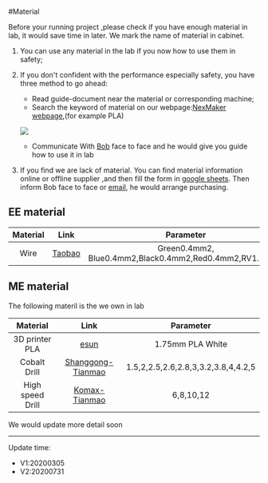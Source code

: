 #Material

Before your running project ,please check if you have enough material in lab, it would save time in later. We mark the name of material in cabinet.

1. You can use any material in the lab if you now how to use them in safety;
2. If you don't confident with the performance especially safety, you have three method to go ahead:
    * Read guide-document near the material or corresponding machine;
    * Search the keyword of material on our webpage:[NexMaker webpage](https://www.nexmaker.com/),(for example PLA)
    
    ![](https://gitlab.com/picbed/bed/uploads/4cf38587b1a3966be9752c137ecba827/PLA.png)
    
    * Communicate With [Bob](bob@nexpcb.com) face to face and he would give you guide how to use it in lab
3. If you find we are lack of material. You can find material information online or offline supplier ,and then fill the form in [google sheets](https://docs.google.com/spreadsheets/d/16YrZSg6tmvkSPjY2PUaWezGl4p_KxTKG7eFvPwa2ddA/edit?usp=sharing). Then inform Bob face to face or [email](bob@nexpcb.com), he would arrange purchasing.



## EE material

|  Material   | Link  |Parameter|
|  :----: | :----:  |:----:  |
| Wire| [Taobao](https://detail.tmall.com/item.htm?id=563127070857&spm=a1z09.2.0.0.d9762e8dXaCkKD&_u=v1kvrthkabc2)|Green0.4mm2, Blue0.4mm2,Black0.4mm2,Red0.4mm2,RV1.5mm2  |


## ME material

The following materil is the we own in lab

|  Material   | Link  |Parameter|
|  :----: | :----:  |:----:  |
| 3D printer PLA |[esun](https://detail.tmall.com/item.htm?spm=a230r.1.14.37.3d6a4993wLohQj&id=551633653327&ns=1&abbucket=4) | 1.75mm PLA White|
|Cobalt Drill |[Shanggong-Tianmao](https://detail.tmall.com/item.htm?id=44331981441&spm=a1z09.2.0.0.d9762e8d3607rF&_u=v1kvrthk6983) | 1.5,2,2.5,2.6,2.8,3,3.2,3.8,4,4.2,5|
|High speed Drill |[Komax-Tianmao](https://detail.tmall.com/item.htm?spm=a1z0d.6639537.1997196601.4.24a07484cTtDFV&id=585791040233) | 6,8,10,12|


We would update more detail soon
*****

Update time:
* V1:20200305
* V2:20200731
